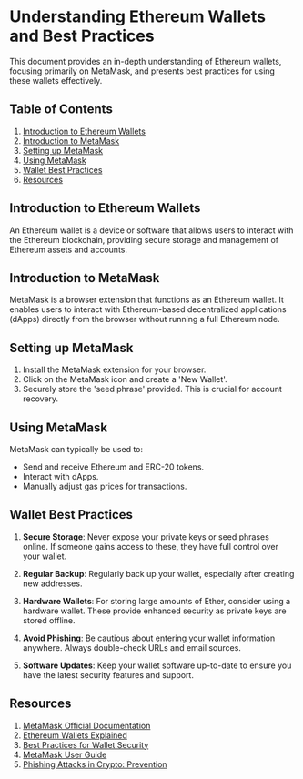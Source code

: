 # Understanding Ethereum Wallets and Best Practices

This document provides an in-depth understanding of Ethereum wallets, focusing primarily on MetaMask, and presents best practices for using these wallets effectively.

## Table of Contents

1. [Introduction to Ethereum Wallets](#intro-wallets)
2. [Introduction to MetaMask](#intro-metamask)
3. [Setting up MetaMask](#setup-metamask)
4. [Using MetaMask](#using-metamask)
5. [Wallet Best Practices](#wallet-practices)
6. [Resources](#resources)

## Introduction to Ethereum Wallets <a name="intro-wallets"></a>

An Ethereum wallet is a device or software that allows users to interact with the Ethereum blockchain, providing secure storage and management of Ethereum assets and accounts.

## Introduction to MetaMask <a name="intro-metamask"></a>

MetaMask is a browser extension that functions as an Ethereum wallet. It enables users to interact with Ethereum-based decentralized applications (dApps) directly from the browser without running a full Ethereum node.

## Setting up MetaMask <a name="setup-metamask"></a>

1. Install the MetaMask extension for your browser.
2. Click on the MetaMask icon and create a 'New Wallet'.
3. Securely store the 'seed phrase' provided. This is crucial for account recovery.

## Using MetaMask <a name="using-metamask"></a>

MetaMask can typically be used to:

- Send and receive Ethereum and ERC-20 tokens.
- Interact with dApps.
- Manually adjust gas prices for transactions.

## Wallet Best Practices <a name="wallet-practices"></a>

1. **Secure Storage**: Never expose your private keys or seed phrases online. If someone gains access to these, they have full control over your wallet.

2. **Regular Backup**: Regularly back up your wallet, especially after creating new addresses.

3. **Hardware Wallets**: For storing large amounts of Ether, consider using a hardware wallet. These provide enhanced security as private keys are stored offline.

4. **Avoid Phishing**: Be cautious about entering your wallet information anywhere. Always double-check URLs and email sources.

5. **Software Updates**: Keep your wallet software up-to-date to ensure you have the latest security features and support.

## Resources<a name="resources"></a>

1. [MetaMask Official Documentation](https://metamask.zendesk.com/hc/en-us)
2. [Ethereum Wallets Explained](https://www.investopedia.com/tech/ethereum-wallets-explained/)
3. [Best Practices for Wallet Security](https://www.coindesk.com/learn/bitcoin-101/how-to-store-your-bitcoins)
4. [MetaMask User Guide](https://cryptotips.eu/en/guides/metamask-user-guide/)
5. [Phishing Attacks in Crypto: Prevention](https://academy.binance.com/en/articles/how-to-prevent-phishing-attacks)
